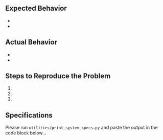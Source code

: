 ## Expected Behavior
-
-

## Actual Behavior
-
-

## Steps to Reproduce the Problem
1.
2.
3.

## Specifications
Please run `utilities/print_system_specs.py` and paste the output in the code block below...
```

```
